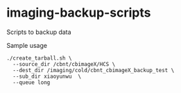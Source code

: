 # imaging-backup-scripts
Scripts to backup data

Sample usage

    ./create_tarball.sh \
      --source_dir /cbnt/cbimageX/HCS \
      --dest_dir /imaging/cold/cbnt_cbimageX_backup_test \
      --sub_dir xiaoyunwu  \
      --queue long
